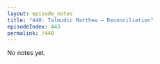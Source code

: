 ```yaml
---
layout: episode_notes
title: "440: Talmudic Matthew — Reconciliation"
episodeIndex: 443
permalink: /440
---
```

No notes yet.
